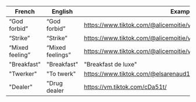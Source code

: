 | French          | English          | Example                                                       |
|-----------------|------------------|---------------------------------------------------------------|
| “God forbid”    | “God forbid”     | https://www.tiktok.com/@alicemoitie/video/6820891822462602501 |
| “Strike”        | “Strike”         | https://www.tiktok.com/@alicemoitie/video/6820891822462602501 |
| “Mixed feeling” | “Mixed feelings” | https://www.tiktok.com/@alicemoitie/video/6820891822462602501 |
| "Breakfast"     | "Breakfast"      | "Breakfast de luxe"                                           |
| "Twerker"       | "To twerk"       | https://www.tiktok.com/@elsarenaud1/video/6822970571274407173 |
| "Dealer"        | "Drug dealer     | https://vm.tiktok.com/cDa51t/                                 |
